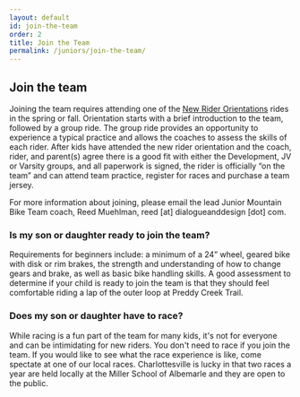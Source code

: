 ```yaml
---
layout: default
id: join-the-team
order: 2
title: Join the Team
permalink: /juniors/join-the-team/
---
```


## Join the team
Joining the team requires attending one of the [New Rider Orientations]({{site.baseurl}}/juniors/new-rider-orientation) rides in the spring or fall.  Orientation starts with a brief introduction to the team, followed by a group ride. The group ride provides an opportunity to experience a typical practice and allows the coaches to assess the skills of each rider. After kids have attended the new rider orientation and the coach, rider, and parent(s) agree there is a good fit with either the Development, JV or Varsity groups, and all paperwork is signed, the rider is officially “on the team” and can attend team practice, register for races and purchase a team jersey.

For more information about joining, please email the lead Junior Mountain Bike Team coach, Reed Muehlman, reed [at] dialogueanddesign [dot] com.

### Is my son or daughter ready to join the team? 
Requirements for beginners include: a minimum of a 24” wheel, geared bike with disk or rim brakes, the strength and understanding of how to change gears and brake, as well as basic bike handling skills.  A good assessment to determine if your child is ready to join the team is that they should feel comfortable riding a lap of the outer loop at Preddy Creek Trail. 

### Does my son or daughter have to race? 
While racing is a fun part of the team for many kids, it's not for everyone and can be intimidating for new riders. You don't need to race if you join the team. If you would like to see what the race experience is like, come spectate at one of our local races. Charlottesville is lucky in that two races a year are held locally at the Miller School of Albemarle and they are open to the public.
